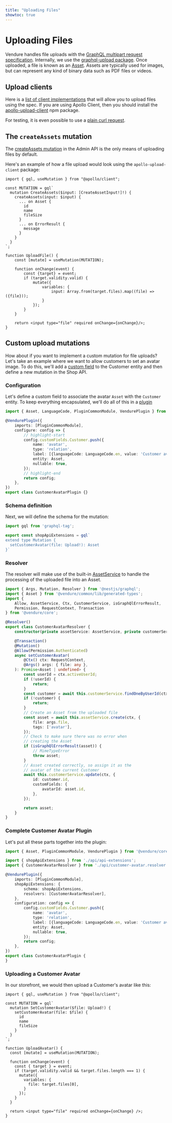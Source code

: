 ```yaml
---
title: "Uploading Files"
showtoc: true
---
```


# Uploading Files 

Vendure handles file uploads with the [GraphQL multipart request specification](https://github.com/jaydenseric/graphql-multipart-request-spec). Internally, we use the [graphql-upload package](https://github.com/jaydenseric/graphql-upload). Once uploaded, a file is known as an [Asset](/guides/core-concepts/images-assets/). Assets are typically used for images, but can represent any kind of binary data such as PDF files or videos.

## Upload clients

Here is a [list of client implementations](https://github.com/jaydenseric/graphql-multipart-request-spec#client) that will allow you to upload files using the spec. If you are using Apollo Client, then you should install the [apollo-upload-client](https://github.com/jaydenseric/apollo-upload-client) npm package.

For testing, it is even possible to use a [plain curl request](https://github.com/jaydenseric/graphql-multipart-request-spec#single-file).

## The `createAssets` mutation

The [createAssets mutation](/reference/graphql-api/admin/mutations/#createassets) in the Admin API is the only means of uploading files by default. 

Here's an example of how a file upload would look using the `apollo-upload-client` package:

```tsx
import { gql, useMutation } from "@apollo/client";

const MUTATION = gql`
  mutation CreateAssets($input: [CreateAssetInput!]!) {
    createAssets(input: $input) {
      ... on Asset {
        id
        name
        fileSize
      }
      ... on ErrorResult {
        message
      }
    }
  }
`;

function UploadFile() {
    const [mutate] = useMutation(MUTATION);

    function onChange(event) {
        const {target} = event;
        if (target.validity.valid) {
            mutate({
                variables: {
                    input: Array.from(target.files).map((file) => ({file}));
                }
            });
        }
    }

    return <input type="file" required onChange={onChange}/>;
}
```

## Custom upload mutations

How about if you want to implement a custom mutation for file uploads? Let's take an example where we want to allow customers to set an avatar image. To do this, we'll add a [custom field](/guides/developer-guide/custom-fields/) to the Customer entity and then define a new mutation in the Shop API.

### Configuration

Let's define a custom field to associate the avatar `Asset` with the `Customer` entity. To keep everything encapsulated, we'll do all of this in a [plugin](/guides/developer-guide/plugins/)

```ts title="src/plugins/customer-avatar/customer-avatar.plugin.ts"
import { Asset, LanguageCode, PluginCommonModule, VendurePlugin } from '@vendure/core';

@VendurePlugin({
    imports: [PluginCommonModule],
    configure: config => {
        // highlight-start
        config.customFields.Customer.push({
            name: 'avatar',
            type: 'relation',
            label: [{languageCode: LanguageCode.en, value: 'Customer avatar'}],
            entity: Asset,
            nullable: true,
        });
        // highlight-end
        return config;
    },
})
export class CustomerAvatarPlugin {}
```

### Schema definition

Next, we will define the schema for the mutation:

```ts title="src/plugins/customer-avatar/api/api-extensions.ts"
import gql from 'graphql-tag';

export const shopApiExtensions = gql`
extend type Mutation {
  setCustomerAvatar(file: Upload!): Asset
}`
```

### Resolver

The resolver will make use of the built-in [AssetService](/reference/typescript-api/services/asset-service) to handle the processing of the uploaded file into an Asset.

```ts title="src/plugins/customer-avatar/api/customer-avatar.resolver.ts"
import { Args, Mutation, Resolver } from '@nestjs/graphql';
import { Asset } from '@vendure/common/lib/generated-types';
import {
    Allow, AssetService, Ctx, CustomerService, isGraphQlErrorResult,
    Permission, RequestContext, Transaction
} from '@vendure/core';

@Resolver()
export class CustomerAvatarResolver {
    constructor(private assetService: AssetService, private customerService: CustomerService) {}

    @Transaction()
    @Mutation()
    @Allow(Permission.Authenticated)
    async setCustomerAvatar(
        @Ctx() ctx: RequestContext,
        @Args() args: { file: any },
    ): Promise<Asset | undefined> {
        const userId = ctx.activeUserId;
        if (!userId) {
            return;
        }
        const customer = await this.customerService.findOneByUserId(ctx, userId);
        if (!customer) {
            return;
        }
        // Create an Asset from the uploaded file
        const asset = await this.assetService.create(ctx, {
            file: args.file,
            tags: ['avatar'],
        });
        // Check to make sure there was no error when
        // creating the Asset
        if (isGraphQlErrorResult(asset)) {
            // MimeTypeError
            throw asset;
        }
        // Asset created correctly, so assign it as the
        // avatar of the current Customer
        await this.customerService.update(ctx, {
            id: customer.id,
            customFields: {
                avatarId: asset.id,
            },
        });

        return asset;
    }
}
```

### Complete Customer Avatar Plugin

Let's put all these parts together into the plugin:

```ts
import { Asset, PluginCommonModule, VendurePlugin } from '@vendure/core';

import { shopApiExtensions } from './api/api-extensions';
import { CustomerAvatarResolver } from './api/customer-avatar.resolver';

@VendurePlugin({
    imports: [PluginCommonModule],
    shopApiExtensions: {
        schema: shopApiExtensions,
        resolvers: [CustomerAvatarResolver],
    },
    configuration: config => {
        config.customFields.Customer.push({
            name: 'avatar',
            type: 'relation',
            label: [{languageCode: LanguageCode.en, value: 'Customer avatar'}],
            entity: Asset,
            nullable: true,
        });
        return config;
    },
})
export class CustomerAvatarPlugin {
}
```

### Uploading a Customer Avatar

In our storefront, we would then upload a Customer's avatar like this:

```tsx
import { gql, useMutation } from "@apollo/client";

const MUTATION = gql`
  mutation SetCustomerAvatar($file: Upload!) {
    setCustomerAvatar(file: $file) {
      id
      name
      fileSize
    }
  }
`;

function UploadAvatar() {
  const [mutate] = useMutation(MUTATION);

  function onChange(event) {
    const { target } = event;  
    if (target.validity.valid && target.files.length === 1) {
      mutate({ 
        variables: {
          file: target.files[0],
        }  
      });
    }
  }

  return <input type="file" required onChange={onChange} />;
}
```

